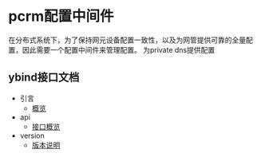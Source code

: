 # pcrm配置中间件

在分布式系统下，为了保持网元设备配置一致性，以及为网管提供可靠的全量配置，因此需要一个配置中间件来管理配置。
为private dns提供配置

## ybind接口文档
- 引言
	- [概览](doc/ybind/引言.md)
- api
	- [接口概览](doc/ybind/接口概览.md)
- version
	- [版本说明](doc/ybind/版本说明.md)

